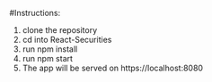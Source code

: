 #Instructions:

1. clone the repository
2. cd into React-Securities
3. run npm install
4. run npm start
5. The app will be served on https://localhost:8080





